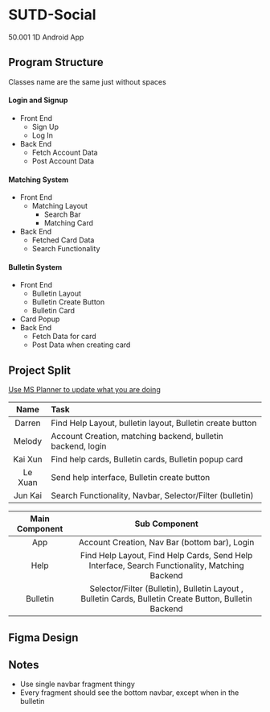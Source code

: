 # SUTD-Social
50.001 1D Android App

## Program Structure

Classes name are the same just without spaces

#### Login and Signup
- Front End
  - Sign Up
  - Log In
- Back End
  - Fetch Account Data
  - Post Account Data

#### Matching System
- Front End
  - Matching Layout
    - Search Bar
    - Matching Card 
- Back End
  - Fetched Card Data
  - Search Functionality

#### Bulletin System
- Front End
  - Bulletin Layout
  - Bulletin Create Button
  - Bulletin Card
- Card Popup
- Back End
  - Fetch Data for card
  - Post Data when creating card


## Project Split

[Use MS Planner to update what you are doing](https://tasks.office.com/sutd.edu.sg/Home/PlanViews/3W5Q1Wd7N0WEQOoRp2s7cMgABEjJ?Type=PlanLink&Channel=Link&CreatedTime=637391868765980000)

| Name | Task |
| :---: | :--- |
| Darren | Find Help Layout, bulletin layout, Bulletin create button |
|Melody | Account Creation, matching backend, bulletin backend, login |
|Kai Xun | Find help cards, Bulletin cards, Bulletin popup card |
|Le Xuan | Send help interface, Bulletin create button|
|Jun Kai | Search Functionality, Navbar, Selector/Filter (bulletin)|


| Main Component | Sub Component |
| :---: | :---: |
App | Account Creation, Nav Bar (bottom bar), Login
Help | Find Help Layout, Find Help Cards, Send Help Interface, Search Functionality, Matching Backend
Bulletin | Selector/Filter (Bulletin), Bulletin Layout , Bulletin Cards, Bulletin Create Button, Bulletin Backend


## Figma Design

<insert images here>
<insert links here too>
  

## Notes

- Use single navbar fragment thingy
- Every fragment should see the bottom navbar, except when in the bulletin
